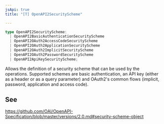 ```yaml
---
jsApi: true
title: "[T] OpenAPI2SecurityScheme"

---
```

```ts
type OpenAPI2SecurityScheme: 
  | OpenAPI2BasicAuthenticationSecurityScheme
  | OpenAPI2OAuth2AccessCodeSecurityScheme
  | OpenAPI2OAuth2ApplicationSecurityScheme
  | OpenAPI2OAuth2ImplicitSecurityScheme
  | OpenAPI2OAuth2PasswordSecurityScheme
  | OpenAPI2ApiKeySecurityScheme;
```

Allows the definition of a security scheme that can be used by the operations. Supported schemes are basic authentication, an API key (either as a header or as a query parameter) and OAuth2's common flows (implicit, password, application and access code).

## See

https://github.com/OAI/OpenAPI-Specification/blob/master/versions/2.0.md#security-scheme-object

